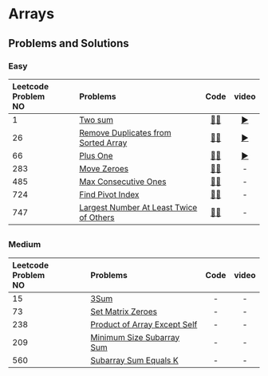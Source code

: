 # Arrays 


## Problems and Solutions

### Easy

| Leetcode Problem<br>NO 	| Problems 	| Code 	| video 	|
|:---	|:---	|:---:	|:---:	|
| 1 	| [Two sum](https://leetcode.com/problems/two-sum) 	| [👨‍💻](https://github.com/vikram6342/DSA/blob/main/arrays/TwoSum.py) 	| [▶️](https://youtu.be/FVA-p_Jd4MM)	|
| 26 	| [Remove Duplicates from Sorted Array](https://leetcode.com/problems/remove-duplicates-from-sorted-array) 	| [👨‍💻](https://github.com/vikram6342/DSA/blob/main/arrays/RemoveDuplicates.py) 	| [▶️](https://youtu.be/aYeV5I5K9yo) 	|
| 66 	| [Plus One](https://leetcode.com/problems/plus-one) 	| [👨‍💻](https://github.com/vikram6342/DSA/blob/main/arrays/plsOne.py) 	| [▶️](https://youtu.be/MBxHuZOl-Bc) 	|
| 283 	| [Move Zeroes](https://leetcode.com/problems/move-zeroes) 	| [👨‍💻](https://github.com/vikram6342/DSA/blob/main/arrays/moveZeros.py) 	| - 	|
| 485 	| [Max Consecutive Ones](https://leetcode.com/problems/max-consecutive-ones) 	| [👨‍💻](https://github.com/vikram6342/DSA/blob/main/arrays/maxConsecutiveOnes.py) 	| - 	|
| 724 	| [Find Pivot Index](https://leetcode.com/problems/find-pivot-index) 	| [👨‍💻](https://github.com/vikram6342/DSA/blob/main/arrays/pivot.py) 	| - 	|
| 747 	| [Largest Number At Least Twice of Others](https://leetcode.com/problems/largest-number-at-least-twice-of-others/description/) 	| [👨‍💻](https://github.com/vikram6342/DSA/blob/main/arrays/leat.py) 	| - 	|


##
### Medium

| Leetcode Problem<br>NO 	| Problems 	| Code 	| video 	|
|:---	|:---	|:---:	|:---:	|
| 15 	| [3Sum](https://leetcode.com/problems/3sum/description/) 	| - 	| -	|
| 73 	| [Set Matrix Zeroes ](https://leetcode.com/problems/set-matrix-zeroes/description/) 	| - 	| -	|
| 238 	| [Product of Array Except Self](https://leetcode.com/problems/product-of-array-except-self/description/) 	| - 	| -	|
| 209 	| [Minimum Size Subarray Sum ](https://leetcode.com/problems/minimum-size-subarray-sum/description/) 	| - 	| -	|
| 560 	| [Subarray Sum Equals K ](https://leetcode.com/problems/subarray-sum-equals-k/description/) 	| - 	| -	|

